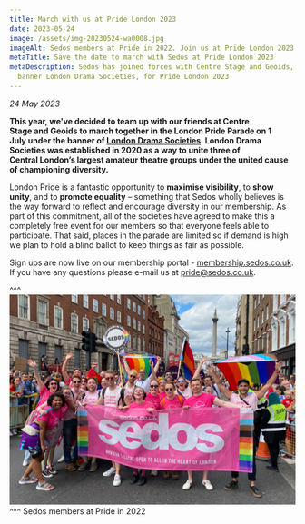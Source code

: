 ```yaml
---
title: March with us at Pride London 2023
date: 2023-05-24
image: /assets/img-20230524-wa0008.jpg
imageAlt: Sedos members at Pride in 2022. Join us at Pride London 2023
metaTitle: Save the date to march with Sedos at Pride London 2023
metaDescription: Sedos has joined forces with Centre Stage and Geoids, under the
  banner London Drama Societies, for Pride London 2023
---
```

*24 May 2023*

**This year, we've decided to team up with our friends at Centre Stage and Geoids to march together in the London Pride Parade on 1 July under the banner of [London Drama Societies](https://www.londondramasocieties.co.uk). London Drama Societies was established in 2020 as a way to unite three of Central London’s largest amateur theatre groups under the united cause of championing diversity.** 

London Pride is a fantastic opportunity to **maximise visibility**, to **show unity**, and to **promote equality** – something that Sedos wholly believes is the way forward to reflect and encourage diversity in our membership. As part of this commitment, all of the societies have agreed to make this a completely free event for our members so that everyone feels able to participate. That said, places in the parade are limited so if demand is high we plan to hold a blind ballot to keep things as fair as possible.

Sign ups are now live on our membership portal - [membership.sedos.co.uk](https://membership.sedos.co.uk/signup/109). If you have any questions please e-mail us at [pride@sedos.co.uk](mailto:pride@sedos.co.uk).

^^^
![Sedos members at Pride in 2022. Join us at Pride London 2023](/assets/img-20230524-wa0008.jpg)
^^^ Sedos members at Pride in 2022